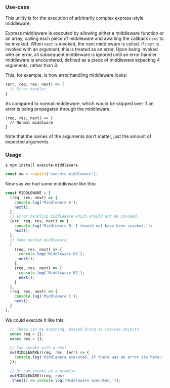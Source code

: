 ### Use-case
This utility is for the execution of arbitrarily complex express-style middleware.

Express middleware is executed by allowing either a middleware function or an
array, calling each piece of middleware and awaiting the callback `next` to be
invoked. When `next` is invoked, the next middleware is called. If `next` is
invoked with an argument, this is treated as an error. Upon being invoked with
an error, all subsequent middleware is ignored until an error handler middleware
is encountered, defined as a piece of middleware expecting 4 arguments, rather
than 3.

This, for example, is how error handling middleware looks:

```javascript
(err, req, res, next) => {
  // Error handler
}

```
As compared to normal middleware, which would be skipped over if an error is
being propagated through the middleware:
```
(req, res, next) => {
  // Normal middlware
}
```

Note that the names of the arguments don't matter, just the amount of expected
arguments.


### Usage

`$ npm install execute-middleware`

```javascript
const mw = require('execute-middleware');
```

Now say we had some middleware like this:

```javascript
const MIDDLEWARE = [
  (req, res, next) => {
    console.log('Middleware A');
    next();
  },
  // Error handling middleware which should not be invoked.
  (err, req, res, next) => {
    console.log('Middleware B: I should not have been invoked.');
    next();
  },
  // Some nested middleware
  [
    (req, res, next) => {
      console.log('Middleware B1');
      next();
    },
    (req, res, next) => {
      console.log('Middleware B2');
      next();
    }
  ],
  (req, res, next) => {
    console.log('Middleware C');
    next();
  }
];
```

We could execute it like this:
```javascript
  // These can be anything, passed along as req/res objects.
  const req = {};
  const res = {};

  // Can invoke with a next
  mw(MIDDLEWARE)(req, res, (err) => {
    console.log('Middleware executed, if there was an error its here:', err);
  });

  // Or can invoke as a promise
  mw(MIDDLEWARE)(req, res)
  .then(() => console.log('Middleware executed.'));
```
